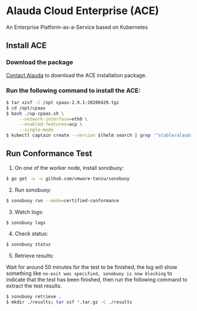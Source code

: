 # Alauda Cloud Enterprise (ACE) 

An Enterprise Platform-as-a-Service based on Kubernetes

## Install ACE

### Download the package

[Contact Alauda](mailto:hello@alauda.io) to download the ACE installation package.

### Run the following command to install the ACE:

```sh
$ tar xzvf -C /opt cpaas-2.9.1-20200429.tgz
$ cd /opt/cpaas
$ bash ./up-cpaas.sh \
     --network-interface=eth0 \
     --enabled-features=acp \
     --single-mode
$ kubectl captain create --version $(helm search | grep '^stable/alauda-cloud-enterprise ' | awk '{print $2}') --configmap=acp-config --namespace=cpaas-system alauda-cloud-enterprise --chart=stable/alauda-cloud-enterprise
```

## Run Conformance Test

1. On one of the worker node, install sonobuoy:

```sh
$ go get -u -v github.com/vmware-tanzu/sonobuoy
```

2. Run sonobuoy:

```sh
$ sonobuoy run --mode=certified-conformance
```

3. Watch logs:

```sh
$ sonobuoy logs
```

4. Check status:

```sh
$ sonobuoy status
```

5. Retrieve results:

Wait for around 50 minutes for the test to be finished, the log will show something like `no-exit was specified, sonobuoy is now blocking` to indicate that the test has been finished, then run the following command to extract the test results.

```sh
$ sonobuoy retrieve .
$ mkdir ./results; tar xzf *.tar.gz -C ./results
```
